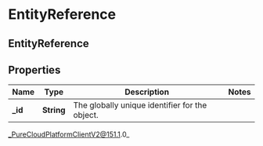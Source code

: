 # EntityReference

## EntityReference

## Properties

|Name | Type | Description | Notes|
|------------ | ------------- | ------------- | -------------|
| **_id** | **String** | The globally unique identifier for the object. | |



_PureCloudPlatformClientV2@151.1.0_
